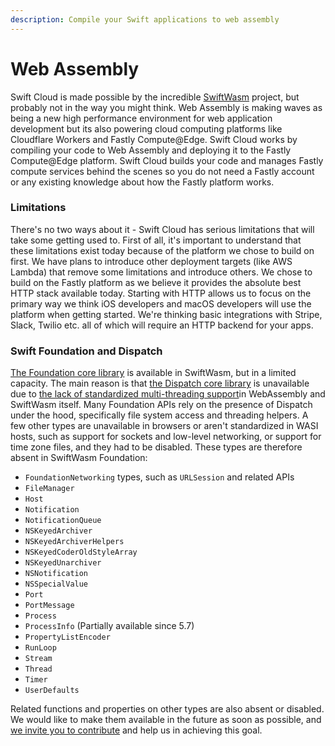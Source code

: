 ```yaml
---
description: Compile your Swift applications to web assembly
---
```


# Web Assembly

Swift Cloud is made possible by the incredible [SwiftWasm](https://swiftwasm.org) project, but probably not in the way you might think. Web Assembly is making waves as being a new high performance environment for web application development but its also powering cloud computing platforms like Cloudflare Workers and Fastly Compute@Edge. Swift Cloud works by compiling your code to Web Assembly and deploying it to the Fastly Compute@Edge platform. Swift Cloud builds your code and manages Fastly compute services behind the scenes so you do not need a Fastly account or any existing knowledge about how the Fastly platform works.

### Limitations

There's no two ways about it - Swift Cloud has serious limitations that will take some getting used to. First of all, it's important to understand that these limitations exist today because of the platform we chose to build on first. We have plans to introduce other deployment targets (like AWS Lambda) that remove some limitations and introduce others. We chose to build on the Fastly platform as we believe it provides the absolute best HTTP stack available today. Starting with HTTP allows us to focus on the primary way we think iOS developers and macOS developers will use the platform when getting started. We're thinking basic integrations with Stripe, Slack, Twilio etc. all of which will require an HTTP backend for your apps.

### Swift Foundation and Dispatch

[The Foundation core library](https://swift.org/core-libraries/#foundation) is available in SwiftWasm, but in a limited capacity. The main reason is that [the Dispatch core library](https://swift.org/core-libraries/#libdispatch) is unavailable due to [the lack of standardized multi-threading support](https://github.com/swiftwasm/swift/issues/1887)in WebAssembly and SwiftWasm itself. Many Foundation APIs rely on the presence of Dispatch under the hood, specifically file system access and threading helpers. A few other types are unavailable in browsers or aren't standardized in WASI hosts, such as support for sockets and low-level networking, or support for time zone files, and they had to be disabled. These types are therefore absent in SwiftWasm Foundation:

* `FoundationNetworking` types, such as `URLSession` and related APIs
* `FileManager`
* `Host`
* `Notification`
* `NotificationQueue`
* `NSKeyedArchiver`
* `NSKeyedArchiverHelpers`
* `NSKeyedCoderOldStyleArray`
* `NSKeyedUnarchiver`
* `NSNotification`
* `NSSpecialValue`
* `Port`
* `PortMessage`
* `Process`
* `ProcessInfo` (Partially available since 5.7)
* `PropertyListEncoder`
* `RunLoop`
* `Stream`
* `Thread`
* `Timer`
* `UserDefaults`

Related functions and properties on other types are also absent or disabled. We would like to make them available in the future as soon as possible, and [we invite you to contribute](https://book.swiftwasm.org/contribution-guide/index.html) and help us in achieving this goal.

